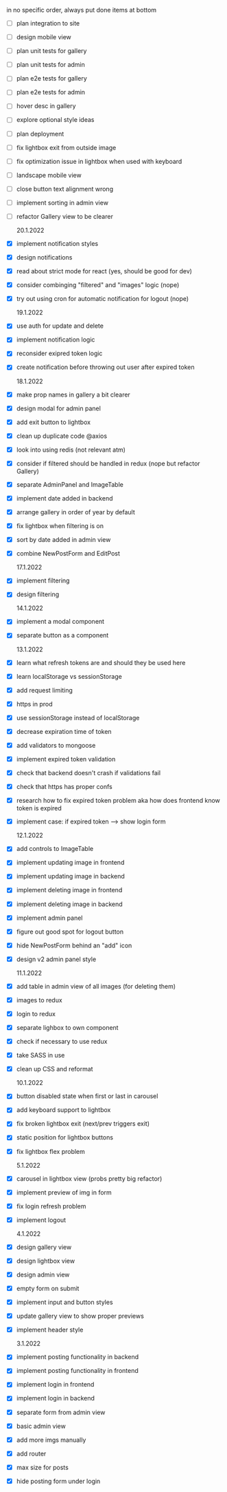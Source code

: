 in no specific order, always put done items at bottom

- [ ] plan integration to site
- [ ] design mobile view
- [ ] plan unit tests for gallery
- [ ] plan unit tests for admin
- [ ] plan e2e tests for gallery
- [ ] plan e2e tests for admin
- [ ] hover desc in gallery
- [ ] explore optional style ideas
- [ ] plan deployment
- [ ] fix lightbox exit from outside image
- [ ] fix optimization issue in lightbox when used with keyboard
- [ ] landscape mobile view
- [ ] close button text alignment wrong
- [ ] implement sorting in admin view
- [ ] refactor Gallery view to be clearer

  20.1.2022

- [x] implement notification styles
- [x] design notifications
- [x] read about strict mode for react (yes, should be good for dev)
- [x] consider combinging "filtered" and "images" logic (nope)
- [x] try out using cron for automatic notification for logout (nope)

  19.1.2022

- [x] use auth for update and delete
- [x] implement notification logic
- [x] reconsider exipred token logic
- [x] create notification before throwing out user after expired token

  18.1.2022

- [x] make prop names in gallery a bit clearer
- [x] design modal for admin panel
- [x] add exit button to lightbox
- [x] clean up duplicate code @axios
- [x] look into using redis (not relevant atm)
- [x] consider if filtered should be handled in redux (nope but refactor Gallery)
- [x] separate AdminPanel and ImageTable
- [x] implement date added in backend
- [x] arrange gallery in order of year by default
- [x] fix lightbox when filtering is on
- [x] sort by date added in admin view
- [x] combine NewPostForm and EditPost

  17.1.2022

- [x] implement filtering
- [x] design filtering

  14.1.2022

- [x] implement a modal component
- [x] separate button as a component

  13.1.2022

- [x] learn what refresh tokens are and should they be used here
- [x] learn localStorage vs sessionStorage
- [x] add request limiting
- [x] https in prod
- [x] use sessionStorage instead of localStorage
- [x] decrease expiration time of token
- [x] add validators to mongoose
- [x] implement expired token validation
- [x] check that backend doesn't crash if validations fail
- [x] check that https has proper confs
- [x] research how to fix expired token problem aka how does frontend know token is expired
- [x] implement case: if expired token --> show login form

  12.1.2022

- [x] add controls to ImageTable
- [x] implement updating image in frontend
- [x] implement updating image in backend
- [x] implement deleting image in frontend
- [x] implement deleting image in backend
- [x] implement admin panel
- [x] figure out good spot for logout button
- [x] hide NewPostForm behind an "add" icon
- [x] design v2 admin panel style

  11.1.2022

- [x] add table in admin view of all images (for deleting them)
- [x] images to redux
- [x] login to redux
- [x] separate lighbox to own component
- [x] check if necessary to use redux
- [x] take SASS in use
- [x] clean up CSS and reformat

  10.1.2022

- [x] button disabled state when first or last in carousel
- [x] add keyboard support to lightbox
- [x] fix broken lightbox exit (next/prev triggers exit)
- [x] static position for lightbox buttons
- [x] fix lightbox flex problem

  5.1.2022

- [x] carousel in lightbox view (probs pretty big refactor)
- [x] implement preview of img in form
- [x] fix login refresh problem
- [x] implement logout

  4.1.2022

- [x] design gallery view
- [x] design lightbox view
- [x] design admin view
- [x] empty form on submit
- [x] implement input and button styles
- [x] update gallery view to show proper previews
- [x] implement header style

  3.1.2022

- [x] implement posting functionality in backend
- [x] implement posting functionality in frontend
- [x] implement login in frontend
- [x] implement login in backend
- [x] separate form from admin view
- [x] basic admin view
- [x] add more imgs manually
- [x] add router
- [x] max size for posts
- [x] hide posting form under login

